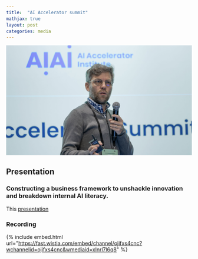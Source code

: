 ```yaml
---
title:  "AI Accelerator summit"
mathjax: true
layout: post
categories: media
---
```


![Swiss Alps](/assets/images/AI_accelerator_headshot.png)

## Presentation

### Constructing a business framework to unshackle innovation and breakdown internal AI literacy.

This [presentation](/assets/pdfs/AI_Accelerator_Summit_Boston_2023.pdf) 

### Recording

{% include embed.html url="https://fast.wistia.com/embed/channel/ojifxs4cnc?wchannelid=ojifxs4cnc&wmediaid=xlnrl7l6q8" %}
